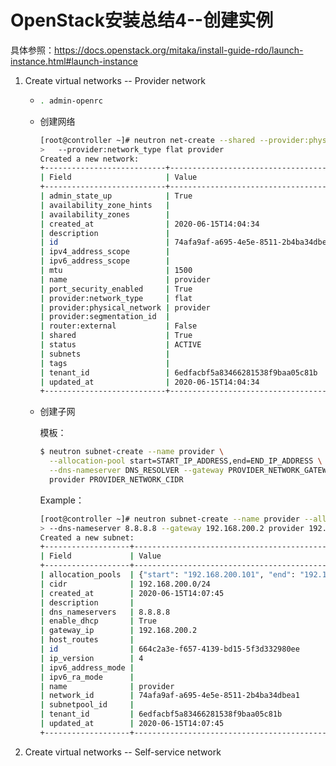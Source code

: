 # OpenStack安装总结4--创建实例

具体参照：https://docs.openstack.org/mitaka/install-guide-rdo/launch-instance.html#launch-instance

1. Create virtual networks -- Provider network

   + ```bash
     . admin-openrc
     ```

   + 创建网络

     ```bash
     [root@controller ~]# neutron net-create --shared --provider:physical_network provider \
     >   --provider:network_type flat provider
     Created a new network:
     +---------------------------+--------------------------------------+
     | Field                     | Value                                |
     +---------------------------+--------------------------------------+
     | admin_state_up            | True                                 |
     | availability_zone_hints   |                                      |
     | availability_zones        |                                      |
     | created_at                | 2020-06-15T14:04:34                  |
     | description               |                                      |
     | id                        | 74afa9af-a695-4e5e-8511-2b4ba34dbea1 |
     | ipv4_address_scope        |                                      |
     | ipv6_address_scope        |                                      |
     | mtu                       | 1500                                 |
     | name                      | provider                             |
     | port_security_enabled     | True                                 |
     | provider:network_type     | flat                                 |
     | provider:physical_network | provider                             |
     | provider:segmentation_id  |                                      |
     | router:external           | False                                |
     | shared                    | True                                 |
     | status                    | ACTIVE                               |
     | subnets                   |                                      |
     | tags                      |                                      |
     | tenant_id                 | 6edfacbf5a83466281538f9baa05c81b     |
     | updated_at                | 2020-06-15T14:04:34                  |
     +---------------------------+--------------------------------------+
     ```

   + 创建子网

     模板：

     ```bash
     $ neutron subnet-create --name provider \
       --allocation-pool start=START_IP_ADDRESS,end=END_IP_ADDRESS \
       --dns-nameserver DNS_RESOLVER --gateway PROVIDER_NETWORK_GATEWAY \
       provider PROVIDER_NETWORK_CIDR
     ```

     Example：

     ```bash
     [root@controller ~]# neutron subnet-create --name provider --allocation-pool start=192.168.200.101,end=192.168.200.250 \
     > --dns-nameserver 8.8.8.8 --gateway 192.168.200.2 provider 192.168.200.0/24
     Created a new subnet:
     +-------------------+--------------------------------------------------------+
     | Field             | Value                                                  |
     +-------------------+--------------------------------------------------------+
     | allocation_pools  | {"start": "192.168.200.101", "end": "192.168.200.250"} |
     | cidr              | 192.168.200.0/24                                       |
     | created_at        | 2020-06-15T14:07:45                                    |
     | description       |                                                        |
     | dns_nameservers   | 8.8.8.8                                                |
     | enable_dhcp       | True                                                   |
     | gateway_ip        | 192.168.200.2                                          |
     | host_routes       |                                                        |
     | id                | 664c2a3e-f657-4139-bd15-5f3d332980ee                   |
     | ip_version        | 4                                                      |
     | ipv6_address_mode |                                                        |
     | ipv6_ra_mode      |                                                        |
     | name              | provider                                               |
     | network_id        | 74afa9af-a695-4e5e-8511-2b4ba34dbea1                   |
     | subnetpool_id     |                                                        |
     | tenant_id         | 6edfacbf5a83466281538f9baa05c81b                       |
     | updated_at        | 2020-06-15T14:07:45                                    |
     +-------------------+--------------------------------------------------------+
     ```

2. Create virtual networks -- Self-service network



